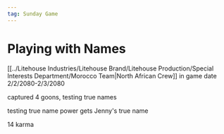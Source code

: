 ```yaml
---
tag: Sunday Game
---
```

# Playing with Names
[[../Litehouse Industries/Litehouse Brand/Litehouse Production/Special Interests Department/Morocco Team|North African Crew]]
in game date 2/2/2080-2/3/2080


captured 4 goons, testing true names

testing true name power
gets Jenny's true name

14 karma